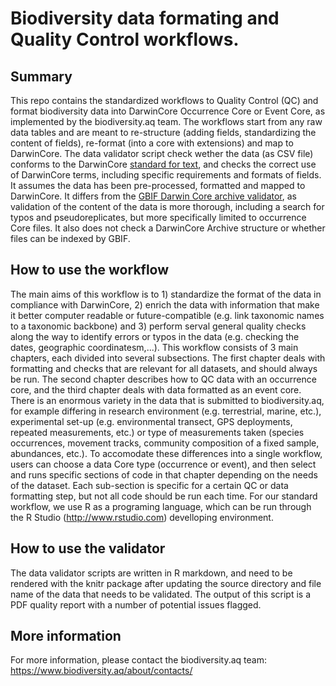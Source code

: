 # Biodiversity data formating and Quality Control workflows. 

## Summary
This repo contains the standardized workflows to Quality Control (QC) and format biodiversity data into DarwinCore Occurrence Core or Event Core, as implemented by the biodiversity.aq team. The workflows start from any raw data tables and are meant to re-structure (adding fields, standardizing the content of fields), re-format (into a core with extensions) and map to DarwinCore. 
The data validator script check wether the data (as CSV file) conforms to the DarwinCore [standard for text](https://dwc.tdwg.org/text/), and checks the correct use of DarwinCore terms, including specific requirements and formats of fields. It assumes the data has been pre-processed, formatted and mapped to DarwinCore. It differs from the [GBIF Darwin Core archive validator](https://www.gbif.org/tools/data-validator/about), as validation of the content of the data is more thorough, including a search for typos and pseudoreplicates, but more specifically limited to occurrence Core files. It also does not check a DarwinCore Archive structure or whether files can be indexed by GBIF.


## How to use the workflow
The main aims of this workflow is to 1) standardize the format of the data in compliance with DarwinCore, 2) enrich the data with information that make it better computer readable or future-compatible (e.g. link taxonomic names to a taxonomic backbone) and 3) perform serval general quality checks along the way to identify errors or typos in the data (e.g. checking the dates, geographic coordinatesm,...). This workflow consists of 3 main chapters, each divided into several subsections. The first chapter deals with formatting and checks that are relevant for all datasets, and should always be run. The second chapter describes how to QC data with an occurrence core, and the third chapter deals with data formatted as an event core.
There is an enormous variety in the data that is submitted to biodiversity.aq, for example differing in research environment (e.g. terrestrial, marine, etc.), experimental set-up (e.g. environmental transect, GPS deployments, repeated measurements, etc.) or type of measurements taken (species occurrences, movement tracks, community composition of a fixed sample, abundances, etc.). To accomodate these differences into a single workflow, users can choose a data Core type (occurrence or event), and then select and runs specific sections of code in that chapter depending on the needs of the dataset. Each sub-section is specific for a certain QC or data formatting step, but not all code should be run each time. For our standard workflow, we use R as a programing language, which can be run through the R Studio (http://www.rstudio.com) develloping environment.

## How to use the validator
The data validator scripts are written in R markdown, and need to be rendered with the knitr package after updating the source directory and file name of the data that needs to be validated. The output of this script is a PDF quality report with a number of potential issues flagged.

## More information
For more information, please contact the biodiversity.aq team:  https://www.biodiversity.aq/about/contacts/

